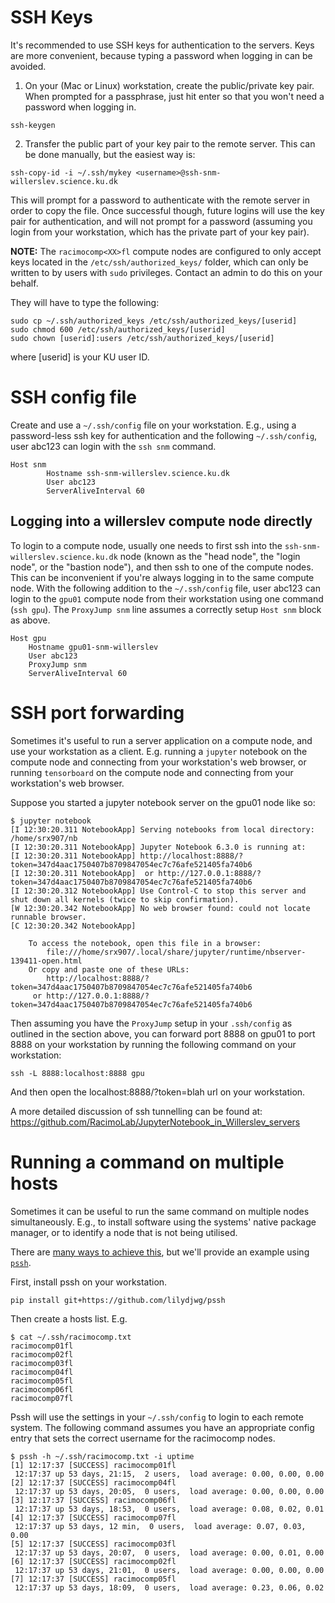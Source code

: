 
# SSH Keys

It's recommended to use SSH keys for authentication to the servers.
Keys are more convenient, because typing a password when logging
in can be avoided.

1. On your (Mac or Linux) workstation, create the public/private key pair.
When prompted for a passphrase, just hit enter so that you
won't need a password when logging in.

```
ssh-keygen
```

2. Transfer the public part of your key pair to the remote server.
This can be done manually, but the easiest way is:

```
ssh-copy-id -i ~/.ssh/mykey <username>@ssh-snm-willerslev.science.ku.dk
```

This will prompt for a password to authenticate with the remote
server in order to copy the file. Once successful though,
future logins will use the key pair for authentication, and will
not prompt for a password (assuming you login from your workstation,
which has the private part of your key pair).

**NOTE:** The `racimocomp<XX>fl` compute nodes are configured to only
accept keys located in the `/etc/ssh/authorized_keys/` folder, which
can only be written to by users with `sudo` privileges. Contact an admin
to do this on your behalf.

They will have to type the following:
```
sudo cp ~/.ssh/authorized_keys /etc/ssh/authorized_keys/[userid]
sudo chmod 600 /etc/ssh/authorized_keys/[userid]
sudo chown [userid]:users /etc/ssh/authorized_keys/[userid]
```
where [userid] is your KU user ID.

# SSH config file

Create and use a `~/.ssh/config` file on your workstation. E.g., using a
password-less ssh key for authentication and the following `~/.ssh/config`,
user abc123 can login with the `ssh snm` command.

```
Host snm
        Hostname ssh-snm-willerslev.science.ku.dk
        User abc123
        ServerAliveInterval 60
```     

## Logging into a willerslev compute node directly

To login to a compute node, usually one needs to first ssh into the
`ssh-snm-willerslev.science.ku.dk` node (known as the "head node",
the "login node", or the "bastion node"), and then ssh to one of the
compute nodes. This can be inconvenient if you're always logging in
to the same compute node. With the following addition to the
`~/.ssh/config` file, user abc123 can login to the `gpu01` compute
node from their workstation using one command (`ssh gpu`).
The `ProxyJump snm` line assumes a correctly setup `Host snm` block
as above.

```
Host gpu
	Hostname gpu01-snm-willerslev
	User abc123
	ProxyJump snm
	ServerAliveInterval 60
```

# SSH port forwarding

Sometimes it's useful to run a server application on a compute node,
and use your workstation as a client. E.g. running a `jupyter` notebook
on the compute node and connecting from your workstation's web browser,
or running `tensorboard` on the compute node and connecting from your
workstation's web browser.

Suppose you started a jupyter notebook server on the gpu01 node like so:
```
$ jupyter notebook
[I 12:30:20.311 NotebookApp] Serving notebooks from local directory: /home/srx907/nb
[I 12:30:20.311 NotebookApp] Jupyter Notebook 6.3.0 is running at:
[I 12:30:20.311 NotebookApp] http://localhost:8888/?token=347d4aac1750407b8709847054ec7c76afe521405fa740b6
[I 12:30:20.311 NotebookApp]  or http://127.0.0.1:8888/?token=347d4aac1750407b8709847054ec7c76afe521405fa740b6
[I 12:30:20.312 NotebookApp] Use Control-C to stop this server and shut down all kernels (twice to skip confirmation).
[W 12:30:20.342 NotebookApp] No web browser found: could not locate runnable browser.
[C 12:30:20.342 NotebookApp] 
    
    To access the notebook, open this file in a browser:
        file:///home/srx907/.local/share/jupyter/runtime/nbserver-139411-open.html
    Or copy and paste one of these URLs:
        http://localhost:8888/?token=347d4aac1750407b8709847054ec7c76afe521405fa740b6
     or http://127.0.0.1:8888/?token=347d4aac1750407b8709847054ec7c76afe521405fa740b6
```

Then assuming you have the `ProxyJump` setup in your `.ssh/config` as outlined in
the section above, you can forward port 8888 on gpu01 to port 8888 on your
workstation by running the following command on your workstation:
```
ssh -L 8888:localhost:8888 gpu
```

And then open the localhost:8888/?token=blah url on your workstation.

A more detailed discussion of ssh tunnelling can be found at:
https://github.com/RacimoLab/JupyterNotebook_in_Willerslev_servers

# Running a command on multiple hosts

Sometimes it can be useful to run the same command on multiple nodes
simultaneously. E.g., to install software using the systems' native
package manager, or to identify a node that is not being utilised.

There are [many ways to achieve this](https://unix.stackexchange.com/questions/19008/automatically-run-commands-over-ssh-on-many-servers),
but we'll provide an example using [`pssh`](https://github.com/lilydjwg/pssh).

First, install pssh on your workstation.
```
pip install git+https://github.com/lilydjwg/pssh
```

Then create a hosts list. E.g.
```
$ cat ~/.ssh/racimocomp.txt
racimocomp01fl
racimocomp02fl
racimocomp03fl
racimocomp04fl
racimocomp05fl
racimocomp06fl
racimocomp07fl
```

Pssh will use the settings in your `~/.ssh/config` to login to each
remote system. The following command assumes you have an appropriate
config entry that sets the correct username for the racimocomp nodes.

```
$ pssh -h ~/.ssh/racimocomp.txt -i uptime
[1] 12:17:37 [SUCCESS] racimocomp01fl
 12:17:37 up 53 days, 21:15,  2 users,  load average: 0.00, 0.00, 0.00
[2] 12:17:37 [SUCCESS] racimocomp04fl
 12:17:37 up 53 days, 20:05,  0 users,  load average: 0.00, 0.00, 0.00
[3] 12:17:37 [SUCCESS] racimocomp06fl
 12:17:37 up 53 days, 18:53,  0 users,  load average: 0.08, 0.02, 0.01
[4] 12:17:37 [SUCCESS] racimocomp07fl
 12:17:37 up 53 days, 12 min,  0 users,  load average: 0.07, 0.03, 0.00
[5] 12:17:37 [SUCCESS] racimocomp03fl
 12:17:37 up 53 days, 20:07,  0 users,  load average: 0.00, 0.01, 0.00
[6] 12:17:37 [SUCCESS] racimocomp02fl
 12:17:37 up 53 days, 21:01,  0 users,  load average: 0.00, 0.00, 0.00
[7] 12:17:37 [SUCCESS] racimocomp05fl
 12:17:37 up 53 days, 18:09,  0 users,  load average: 0.23, 0.06, 0.02
```
